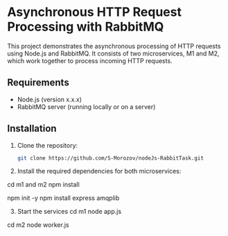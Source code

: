 # Asynchronous HTTP Request Processing with RabbitMQ

This project demonstrates the asynchronous processing of HTTP requests using Node.js and RabbitMQ. It consists of two microservices, M1 and M2, which work together to process incoming HTTP requests.

## Requirements

- Node.js (version x.x.x)
- RabbitMQ server (running locally or on a server)

## Installation

1. Clone the repository:

   ```bash
   git clone https://github.com/S-Morozov/nodeJs-RabbitTask.git

2. Install the required dependencies for both microservices:

cd m1 and m2 
npm install

npm init -y
npm install express amqplib

3. Start the services 
cd m1
node app.js

cd m2
node worker.js


